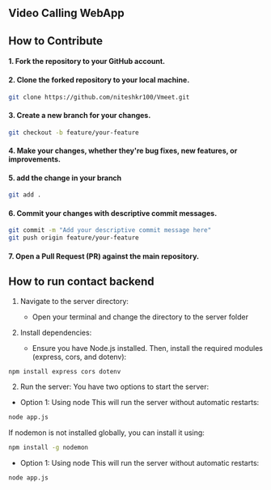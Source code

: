 ## Video Calling WebApp
 
 ## How to Contribute

   #### 1. Fork the repository to your GitHub account.
   #### 2. Clone the forked repository to your local machine.
   ```bash
   git clone https://github.com/niteshkr100/Vmeet.git
   ```
   #### 3. Create a new branch for your changes.
   ```bash
   git checkout -b feature/your-feature
   ```
   #### 4. Make your changes, whether they're bug fixes, new features, or improvements.
   #### 5. add the change in your branch
   ```bash
   git add .
   ```
   #### 6. Commit your changes with descriptive commit messages.
   ```bash
   git commit -m "Add your descriptive commit message here"
   git push origin feature/your-feature
   ```
   #### 7. Open a Pull Request (PR) against the main repository.

   ## How to run contact backend

1. Navigate to the server directory:
   - Open your terminal and change the directory to the server folder

2. Install dependencies:
   - Ensure you have Node.js installed. Then, install the required modules (express, cors, and dotenv):

```bash
npm install express cors dotenv
```

2. Run the server:
   You have two options to start the server:


  - Option 1: Using node
   This will run the server without automatic restarts:
```bash
node app.js
```

   If nodemon is not installed globally, you can install it using:
 ```bash
npm install -g nodemon
```

 - Option 1: Using node
   This will run the server without automatic restarts:
```bash
node app.js
```
